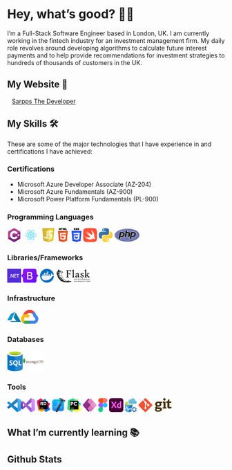 # Hey, what’s good? 👋🏾

I’m a Full-Stack Software Engineer based in London, UK. I am currently working in the fintech industry for an investment management firm. My daily role revolves around developing algorithms to calculate future interest payments and to help provide recommendations for investment strategies to hundreds of thousands of customers in the UK.

## My Website 🔗

<img src="https://github.com/SarppsTheDev/sarppsthedev/blob/main/icons/SarppsTD_Favicon.svg" alt="Sarpps The Dev" height="12"/> [Sarpps The Developer](http://sarppsthedev.com)

## **My Skills** 🛠️

These are some of the major technologies that I have experience in and certifications I have achieved:

### Certifications

- Microsoft Azure Developer Associate (AZ-204)
- Microsoft Azure Fundamentals (AZ-900)
- Microsoft Power Platform Fundamentals (PL-900)

### Programming Languages

<img src="https://github.com/SarppsTheDev/sarppsthedev/blob/main/icons/c-sharp.png" alt="C#" height="32px"><img src="https://github.com/SarppsTheDev/sarppsthedev/blob/main/icons/Reactjs.svg" alt="React" height="32px">
<img src="https://github.com/SarppsTheDev/sarppsthedev/blob/main/icons/Javascript.svg" alt="Javascript" height="32px">
<img src="https://github.com/SarppsTheDev/sarppsthedev/blob/main/icons/HTML5.svg" alt="HTML" height="32px">
<img src="https://github.com/SarppsTheDev/sarppsthedev/blob/main/icons/CSS3.svg" alt="CSS" height="32px">
<img src="https://github.com/SarppsTheDev/sarppsthedev/blob/main/icons/swift.png" alt="Swift" height="32px">
<img src="https://github.com/SarppsTheDev/sarppsthedev/blob/main/icons/Python.svg" alt="Python" height="32px">
<img src="https://github.com/SarppsTheDev/sarppsthedev/blob/main/icons/PHP.svg" alt="PHP" height="32px">

### Libraries/Frameworks

<img src="https://github.com/SarppsTheDev/sarppsthedev/blob/main/icons/dotNETlogo.svg" alt=".NET" height="32px"><img src="https://github.com/SarppsTheDev/sarppsthedev/blob/main/icons/Bootstrap.svg" alt="Bootstrap" height="32px">
<img src="https://github.com/SarppsTheDev/sarppsthedev/blob/main/icons/docker.png" alt="Docker" height="32px">
<img src="https://github.com/SarppsTheDev/sarppsthedev/blob/main/icons/Flask_logo.svg" alt="Flask" height="32px">

### Infrastructure

<img src="https://github.com/SarppsTheDev/sarppsthedev/blob/main/icons/azure.png" alt="Microsoft Azure" height="32px"><img src="https://github.com/SarppsTheDev/sarppsthedev/blob/main/icons/google_cloud_platform.png" alt="Google Cloud Platform" height="32px">

### Databases

<img src="https://github.com/SarppsTheDev/sarppsthedev/blob/main/icons/sql-database-generic.svg" alt="SQL" height="48px"><img src="https://github.com/SarppsTheDev/sarppsthedev/blob/main/icons/mongodb.svg" alt="MongoDB" width="48px">

### Tools

<img src="https://github.com/SarppsTheDev/sarppsthedev/blob/main/icons/VSCodeLogo.png" alt="Visual Studio Code" height="32px"><img src="https://github.com/SarppsTheDev/sarppsthedev/blob/main/icons/visual-studio-22.png" alt="Visual Studio 2022" height="32px">
<img src="https://github.com/SarppsTheDev/sarppsthedev/blob/main/icons/JetBrains_Rider_Icon.png" alt="JetBrains Rider" height="32px">
<img src="https://github.com/SarppsTheDev/sarppsthedev/blob/main/icons/xcode_logo.png" alt="XCode" height="32px">
<img src="https://github.com/SarppsTheDev/sarppsthedev/blob/main/icons/PyCharm_Icon.png" alt="PyCharm" height="32px">
<img src="https://github.com/SarppsTheDev/sarppsthedev/blob/main/icons/PowerApps_logo.svg" alt="Microsoft Power Apps" height="32px">
<img src="https://github.com/SarppsTheDev/sarppsthedev/blob/main/icons/figma.png" alt="Figma" height="32px">
<img src="https://github.com/SarppsTheDev/sarppsthedev/blob/main/icons/Adobe%20Xd.svg" alt="Adobe XD" height="32px">
<img src="https://github.com/SarppsTheDev/sarppsthedev/blob/main/icons/azure_data_studio.png" alt="Azure Data Studio" height="32px">
<img src="https://github.com/SarppsTheDev/sarppsthedev/blob/main/icons/Git-logo.png" alt="Git" height="32px">


## What I’m currently learning 📚

## Github Stats
